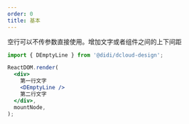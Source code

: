 ```yaml
---
order: 0
title: 基本
---
```


空行可以不传参数直接使用。增加文字或者组件之间的上下间距

```jsx
import { DEmptyLine } from '@didi/dcloud-design';

ReactDOM.render(
  <div>
    第一行文字
    <DEmptyLine />
    第二行文字
  </div>,
  mountNode,
);
```
